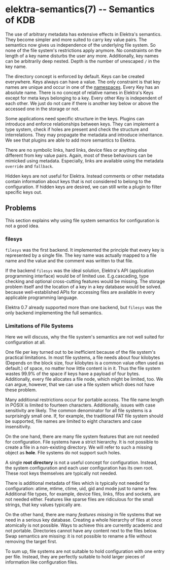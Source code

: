 elektra-semantics(7) -- Semantics of KDB
========================================

The use of arbitrary metadata has extensive effects in Elektra's
semantics. They become simpler and more suited to carry key value pairs.
The semantics now gives us independence of the underlying file system.
So none of the file system's restrictions apply anymore.  No constraints
on the length of a key name disturbs the user any more.  Additionally,
key names can be arbitrarily deep nested. Depth is the number
of unescaped `/` in the key name.

The directory concept is enforced by default.  Keys can be created
everywhere.  Keys always can have a value.  The only constraint is
that key names are unique and occur in one of the
[namespaces](elektra-namespaces.md).
Every Key has an absolute name. There is no concept of relative names in
Elektra's Keys except for meta keys belonging to a key.  Every other Key is independent
of each other.  We just do not care if there is another key below or
above the accessed one in the storage or not.

Some applications need specific structure in the keys.  Plugins can
introduce and enforce relationships between keys.  They can implement
a type system, check if holes are present and check the structure
and interrelations.  They may propagate the metadata and introduce
inheritance.  We see that plugins are able to add more semantics to
Elektra.

There are no symbolic links, hard links, device files or anything else
different from key value pairs. Again, most of these behaviours can be
mimicked using metadata. Especially, links are available using the metadata
`override` and `fallback`.

Hidden keys are not useful for Elektra.  Instead comments or other
metadata contain information about keys that is not considered to belong
to the configuration.  If hidden keys are desired, we can still write
a plugin to filter specific keys out.



## Problems

This section explains why using file system semantics for configuration
is not a good idea.

### filesys

`filesys` was the first backend.  It implemented the principle that
every key is represented by a single file.  The key name was actually
mapped to a file name and the value and the comment was written to
that file.

If the backend `filesys` was the ideal solution, Elektra's
API (application programming interface) would be of limited
use. E.g.cascading, type checking and
optional cross-cutting features would be missing.  The storage problem
itself and the location of a key in a key database would be solved.
because well-established APIs for accessing files are available in every
applicable programming language.

Elektra 0.7 already supported more than one backend, but `filesys`
was the only backend implementing the full semantics.

### Limitations of File Systems

Here we will discuss, why the file system's semantics are not
well suited for configuration at all.

One file per key turned out to be inefficient because of the file system's
practical limitations.  In most file systems, a file needs about four
kilobytes (Depends on the block size, four kilobytes is a common
value often used as default.) of space, no matter how little content is
in it.  Thus the file system wastes 99.9% of the space if keys have a
payload of four bytes. Additionally, every file allocates a file node,
which might be limited, too. We can argue, however, that we can use a file
system which does not have these problem.

Many additional restrictions occur for portable access.  The file name
length in POSIX is limited to fourteen characters.  Additionally, issues
with case sensitivity are likely.  The  common denominator for all file
systems is a surprisingly small one.  If, for example, the traditional
FAT file system should be supported, file names are limited to eight
characters and case insensitivity.

On the one hand, there are many file system features that are
not needed for configuration.  File systems have a strict hierarchy.
It is not possible to create a
file in a non-existing directory.  We will refer to such a missing object
as **hole**.  File systems do not support such holes.

A single **root directory** is not a useful
concept for configuration.  Instead, the system configuration and each
user configuration has its own root.  These root keys themselves are
typically not needed.

There is additional
metadata of files which is typically not needed for configuration: atime,
mtime, ctime, uid, gid and mode just to name a few.  Additional file
types, for example, device files, links, fifos and sockets,
are not needed either.  Features like sparse files are ridiculous for
the small strings, that key values typically are.

On the other hand, there are many *features missing* in file systems
that we need in a serious key database.  Creating a whole hierarchy
of files at once atomically is not possible. Ways to achieve this are
currently academic and not portable.  Directories cannot
have any content next to the files below.  Swap semantics are missing:
it is not possible to rename a file without removing the target first.

To sum up, file systems are not suitable to
hold configuration with one entry per file.  Instead, they are perfectly
suitable to hold larger pieces of information like configuration files.
